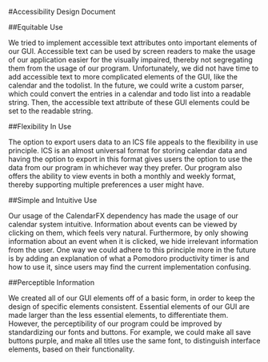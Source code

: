 #Accessibility Design Document

##Equitable Use

We tried to implement accessible text attributes onto important elements of our GUI. Accessible text can be used by screen readers to make the usage of our application easier for the visually impaired, thereby not segregating them from the usage of our program. Unfortunately, we did not have time to add accessible text to more complicated elements of the GUI, like the calendar and the todolist. In the future, we could write a custom parser, which could convert the entries in a calendar and todo list into a readable string. Then, the accessible text attribute of these GUI elements could be set to the readable string.

##Flexibility In Use

The option to export users data to an ICS file appeals to the flexibility in use principle. ICS is an almost universal format for storing calendar data and having the option to export in this format gives users the option to use the data from our program in whichever way they prefer. Our program also offers the ability to view events in both a monthly and weekly format, thereby supporting multiple preferences a user might have.

##Simple and Intuitive Use

Our usage of the CalendarFX dependency has made the usage of our calendar system intuitive. Information about events can be viewed by clicking on them, which feels very natural. Furthermore, by only showing information about an event when it is clicked, we hide irrelevant information from the user. One way we could adhere to this principle more in the future is by adding an explanation of what a Pomodoro productivity timer is and how to use it, since users may find the current implementation confusing.

##Perceptible Information

We created all of our GUI elements off of a basic form, in order to keep the design of specific elements consistent. Essential elements of our GUI are made larger than the less essential elements, to differentiate them. However, the perceptibility of our program could be improved by standardizing our fonts and buttons. For example, we could make all save buttons purple, and make all titles use the same font, to distinguish interface elements, based on their functionality.
